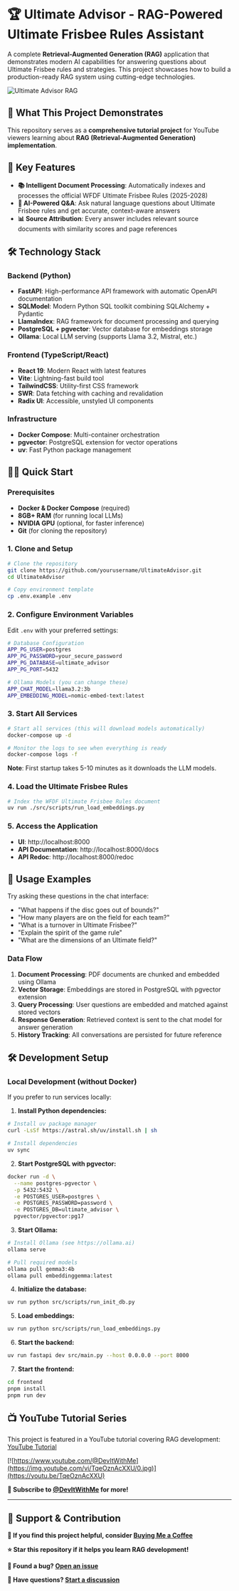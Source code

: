 # 🏆 Ultimate Advisor - RAG-Powered Ultimate Frisbee Rules Assistant

A complete **Retrieval-Augmented Generation (RAG)** application that demonstrates modern AI capabilities for answering questions about Ultimate Frisbee rules and strategies. This project showcases how to build a production-ready RAG system using cutting-edge technologies.

![Ultimate Advisor RAG](docs/RAG.png)

## 🎯 **What This Project Demonstrates**

This repository serves as a **comprehensive tutorial project** for YouTube viewers learning about **RAG (Retrieval-Augmented Generation) implementation**.

## 🚀 **Key Features**

- **📚 Intelligent Document Processing**: Automatically indexes and processes the official WFDF Ultimate Frisbee Rules (2025-2028)
- **🤖 AI-Powered Q&A**: Ask natural language questions about Ultimate Frisbee rules and get accurate, context-aware answers
- **📊 Source Attribution**: Every answer includes relevant source documents with similarity scores and page references

## 🛠 **Technology Stack**

### **Backend (Python)**
- **FastAPI**: High-performance API framework with automatic OpenAPI documentation
- **SQLModel**: Modern Python SQL toolkit combining SQLAlchemy + Pydantic
- **LlamaIndex**: RAG framework for document processing and querying
- **PostgreSQL + pgvector**: Vector database for embeddings storage
- **Ollama**: Local LLM serving (supports Llama 3.2, Mistral, etc.)

### **Frontend (TypeScript/React)**
- **React 19**: Modern React with latest features
- **Vite**: Lightning-fast build tool
- **TailwindCSS**: Utility-first CSS framework
- **SWR**: Data fetching with caching and revalidation
- **Radix UI**: Accessible, unstyled UI components

### **Infrastructure**
- **Docker Compose**: Multi-container orchestration
- **pgvector**: PostgreSQL extension for vector operations
- **uv**: Fast Python package management

## 🏃‍♂️ **Quick Start**

### Prerequisites

- **Docker & Docker Compose** (required)
- **8GB+ RAM** (for running local LLMs)
- **NVIDIA GPU** (optional, for faster inference)
- **Git** (for cloning the repository)

### 1. Clone and Setup

```bash
# Clone the repository
git clone https://github.com/yourusername/UltimateAdvisor.git
cd UltimateAdvisor

# Copy environment template
cp .env.example .env
```

### 2. Configure Environment Variables

Edit `.env` with your preferred settings:

```bash
# Database Configuration
APP_PG_USER=postgres
APP_PG_PASSWORD=your_secure_password
APP_PG_DATABASE=ultimate_advisor
APP_PG_PORT=5432

# Ollama Models (you can change these)
APP_CHAT_MODEL=llama3.2:3b
APP_EMBEDDING_MODEL=nomic-embed-text:latest
```

### 3. Start All Services

```bash
# Start all services (this will download models automatically)
docker-compose up -d

# Monitor the logs to see when everything is ready
docker-compose logs -f
```

**Note**: First startup takes 5-10 minutes as it downloads the LLM models.

### 4. Load the Ultimate Frisbee Rules

```bash
# Index the WFDF Ultimate Frisbee Rules document
uv run ./src/scripts/run_load_embeddings.py
```

### 5. Access the Application

- **UI**: http://localhost:8000
- **API Documentation**: http://localhost:8000/docs
- **API Redoc**: http://localhost:8000/redoc

## 📖 **Usage Examples**

Try asking these questions in the chat interface:

- "What happens if the disc goes out of bounds?"
- "How many players are on the field for each team?"
- "What is a turnover in Ultimate Frisbee?"
- "Explain the spirit of the game rule"
- "What are the dimensions of an Ultimate field?"

### Data Flow

1. **Document Processing**: PDF documents are chunked and embedded using Ollama
2. **Vector Storage**: Embeddings are stored in PostgreSQL with pgvector extension
3. **Query Processing**: User questions are embedded and matched against stored vectors
4. **Response Generation**: Retrieved context is sent to the chat model for answer generation
5. **History Tracking**: All conversations are persisted for future reference

## 🛠️ **Development Setup**

### Local Development (without Docker)

If you prefer to run services locally:

1. **Install Python dependencies:**
```bash
# Install uv package manager
curl -LsSf https://astral.sh/uv/install.sh | sh

# Install dependencies
uv sync
```

2. **Start PostgreSQL with pgvector:**
```bash
docker run -d \
  --name postgres-pgvector \
  -p 5432:5432 \
  -e POSTGRES_USER=postgres \
  -e POSTGRES_PASSWORD=password \
  -e POSTGRES_DB=ultimate_advisor \
  pgvector/pgvector:pg17
```

3. **Start Ollama:**
```bash
# Install Ollama (see https://ollama.ai)
ollama serve

# Pull required models
ollama pull gemma3:4b
ollama pull embeddinggemma:latest
```

4. **Initialize the database:**
```bash
uv run python src/scripts/run_init_db.py
```

5. **Load embeddings:**
```bash
uv run python src/scripts/run_load_embeddings.py
```

6. **Start the backend:**
```bash
uv run fastapi dev src/main.py --host 0.0.0.0 --port 8000
```

7. **Start the frontend:**
```bash
cd frontend
pnpm install
pnpm run dev
```

## 📺 **YouTube Tutorial Series**

This project is featured in a YouTube tutorial covering RAG development: [YouTube Tutorial](https://www.youtube.com/watch?v=TqeOznAcXXU)

[![https://www.youtube.com/@DevItWithMe](https://img.youtube.com/vi/TqeOznAcXXU/0.jpg)](https://youtu.be/TqeOznAcXXU)

**🔔 Subscribe to [@DevItWithMe](https://www.youtube.com/@DevItWithMe) for more!**

---

## 🤝 Support & Contribution

**🙏 If you find this project helpful, consider [Buying Me a Coffee](https://buymeacoffee.com/dev.it)**

**⭐ Star this repository if it helps you learn RAG development!**

**🐛 Found a bug? [Open an issue](https://github.com/dev-it-with-me/RagUltimateAdvisor/issues)**

**💬 Have questions? [Start a discussion](https://github.com/dev-it-with-me/RagUltimateAdvisor/discussions)**
